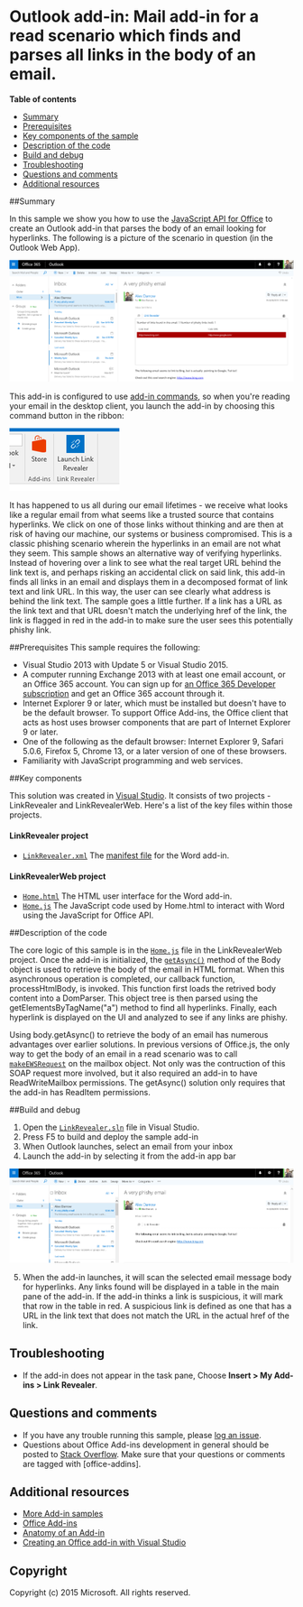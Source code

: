 # Outlook add-in: Mail add-in for a read scenario which finds and parses all links in the body of an email. 

**Table of contents**

* [Summary](#summary)
* [Prerequisites](#prerequisites)
* [Key components of the sample](#components)
* [Description of the code](#codedescription)
* [Build and debug](#build)
* [Troubleshooting](#troubleshooting)
* [Questions and comments](#questions)
* [Additional resources](#additional-resources)

<a name="summary"></a>
##Summary

In this sample we show you how to use the [JavaScript API for Office](https://msdn.microsoft.com/library/b27e70c3-d87d-4d27-85e0-103996273298(v=office.15)) to create an Outlook add-in that parses the body of an email looking for hyperlinks. The following is a  picture of the scenario in question (in the Outlook Web App).

 ![](/readme-images/screen2.PNG)
 
This add-in is configured to use [add-in commands](https://msdn.microsoft.com/EN-US/library/office/mt267547.aspx), so when you're reading your email in the desktop client, you launch the add-in by choosing this command button in the ribbon:

![](/readme-images/commandbutton.png)

 It has happened to us all during our email lifetimes - we receive what looks like a regular email from what seems like a  trusted source that contains hyperlinks. We click on one of those links without thinking and are then at risk of having our machine, our systems or business compromised. This is a classic phishing scenario wherein the hyperlinks in an email are not what they seem. This sample shows an alternative way of verifying hyperlinks. Instead of hovering over a link to see what the real target URL behind the link text is, and perhaps risking an accidental click on said link, this add-in finds all links in an email and displays them in a decomposed format of link text and link URL. In this way, the user can see clearly what address is behind the link text. The sample goes a little further. If a link has a URL as the link text and that URL doesn't match the underlying href of the link, the link is flagged in red in the add-in to make sure the user sees this potentially phishy link. 

<a name="prerequisites"></a>
##Prerequisites
This sample requires the following:  

  - Visual Studio 2013 with Update 5 or Visual Studio 2015.  
  - A computer running Exchange 2013 with at least one email account, or an Office 365 account. You can sign up for [an Office 365 Developer subscription](http://aka.ms/ro9c62) and get an Office 365 account through it.
  - Internet Explorer 9 or later, which must be installed but doesn't have to be the default browser. To support Office Add-ins, the Office client that acts as host uses browser components that are part of Internet Explorer 9 or later.
  - One of the following as the default browser: Internet Explorer 9, Safari 5.0.6, Firefox 5, Chrome 13, or a later version of one of these browsers.
  - Familiarity with JavaScript programming and web services.

<a name="components"></a>
##Key components

This solution was created in [Visual Studio](https://msdn.microsoft.com/library/office/fp179827.aspx#Tools_CreatingWithVS). It consists of two projects - LinkRevealer and LinkRevealerWeb. Here's a list of the key files within those projects. 
#### LinkRevealer project

* [```LinkRevealer.xml```](https://github.com/OfficeDev/Outlook-Add-in-LinkRevealer/blob/master/LinkRevealer/LinkRevealerManifest/LinkRevealer.xml) The [manifest file](https://msdn.microsoft.com/library/office/jj220082.aspx#StartBuildingApps_AnatomyofApp) for the Word add-in.

#### LinkRevealerWeb project

* [```Home.html```](https://github.com/OfficeDev/Outlook-Add-in-LinkRevealer/blob/master/LinkRevealerWeb/AppRead/Home/Home.html) The HTML user interface for the Word add-in.
* [```Home.js```](https://github.com/OfficeDev/Outlook-Add-in-LinkRevealer/blob/master/LinkRevealerWeb/AppRead/Home/Home.js) The JavaScript code used by Home.html to interact with Word using the JavaScript for Office API. 


<a name="codedescription"></a>
##Description of the code

The core logic of this sample is in the [```Home.js```](https://github.com/OfficeDev/Outlook-Add-in-LinkRevealer/blob/master/LinkRevealerWeb/AppRead/Home/Home.js) file in the LinkRevealerWeb project. Once the add-in is initialized, the [```getAsync()```](https://msdn.microsoft.com/library/office/mt269089.aspx) method of the Body object is used to retrieve the body of the email in HTML format. When this asynchronous operation is completed, our callback function, processHtmlBody, is invoked. This function first loads the retrived body content into a DomParser. This object tree is then parsed using the getElementsByTagName("a") method to find all hyperlinks. Finally, each hyperlink is displayed on the UI and analyzed to see if any links are phishy. 

Using body.getAsync() to retrieve the body of an email has numerous advantages over earlier solutions. In previous versions of Office.js, the only way to get the body of an email in a read scenario was to call [```makeEWSRequest```](https://msdn.microsoft.com/library/office/fp161019.aspx) on the mailbox object. Not only was the contruction of this SOAP request more involved, but it also required an add-in to have ReadWriteMailbox permissions. The getAsync() solution only requires that the add-in has ReadItem permissions.  

<a name="build"></a>
##Build and debug
1. Open the [```LinkRevealer.sln```](LinkRevealer.sln) file in Visual Studio.
2. Press F5 to build and deploy the sample add-in 
3. When Outlook launches, select an email from your inbox
4. Launch the add-in by selecting it from the add-in app bar

![](readme-images/screen1.PNG)


5. When the add-in launches, it will scan the selected email message body for hyperlinks. Any links found will be displayed in a table in the main pane of the add-in. If the add-in thinks a link is suspicious, it will mark that row in the table in red. A suspicious link is defined as one that has a URL in the link text that does not match the URL in the actual href of the link. 


<a name="troubleshooting"></a>
## Troubleshooting

- If the add-in does not appear in the task pane, Choose **Insert > My Add-ins >  Link Revealer**.

<a name="questions"></a>
## Questions and comments

- If you have any trouble running this sample, please [log an issue](https://github.com/OfficeDev/Outlook-Add-in-LinkRevealer/issues).
- Questions about Office Add-ins development in general should be posted to [Stack Overflow](http://stackoverflow.com/questions/tagged/office-addins). Make sure that your questions or comments are tagged with [office-addins].


<a name="additional-resources"></a>
## Additional resources ##

- [More Add-in samples](https://github.com/OfficeDev?utf8=%E2%9C%93&query=-Add-in)
- [Office Add-ins](http://msdn.microsoft.com/library/office/jj220060.aspx)
- [Anatomy of an Add-in](https://msdn.microsoft.com/library/office/jj220082.aspx#StartBuildingApps_AnatomyofApp)
- [Creating an Office add-in with Visual Studio](https://msdn.microsoft.com/library/office/fp179827.aspx#Tools_CreatingWithVS)


## Copyright
Copyright (c) 2015 Microsoft. All rights reserved.

